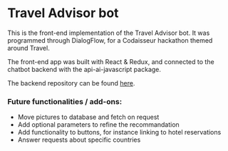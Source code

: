 # Travel Advisor bot

This is the front-end implementation of the Travel Advisor bot. It was programmed through DialogFlow, for a Codaisseur hackathon themed around Travel.

The front-end app was built with React & Redux, and connected to the chatbot backend with the api-ai-javascript package.

The backend repository can be found [here](https://github.com/mbosselut/travelAdvisorBot-backend).

### Future functionalities / add-ons:
* Move pictures to database and fetch on request
* Add optional parameters to refine the recommandation
* Add functionality to buttons, for instance linking to hotel reservations
* Answer requests about specific countries